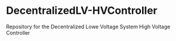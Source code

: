 # DecentralizedLV-HVController
Repository for the Decentralized Lowe Voltage System High Voltage Controller
